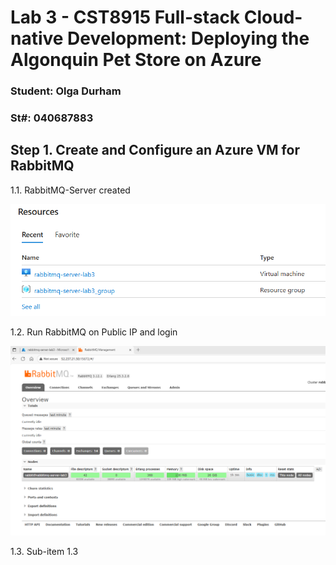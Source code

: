 # Lab 3 - CST8915 Full-stack Cloud-native Development: Deploying the Algonquin Pet Store on Azure

### Student: Olga Durham
### St#: 040687883

## Step 1. Create and Configure an Azure VM for RabbitMQ

   1.1. RabbitMQ-Server created

   ![RabbitMQ-Server created](./screenshots/1-rabbitmq-server-lab3-created.png)

   1.2. Run RabbitMQ on Public IP and login

   ![Run RabbitMQ on Public IP and login](./screenshots/2-run-RabbitMQ-on-public-IP-and%20login.png)

   1.3. Sub-item 1.3





